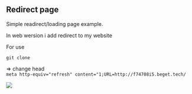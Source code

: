 ## Redirect page

<p>Simple readirect/loading page example.</p>

<p>In web wersion i add redirect to my website</p>

For use

``` git clone ```

=> change head  
```meta http-equiv="refresh" content="1;URL=http://f74708i5.beget.tech/```


<img src="assets/description/loading.gif">